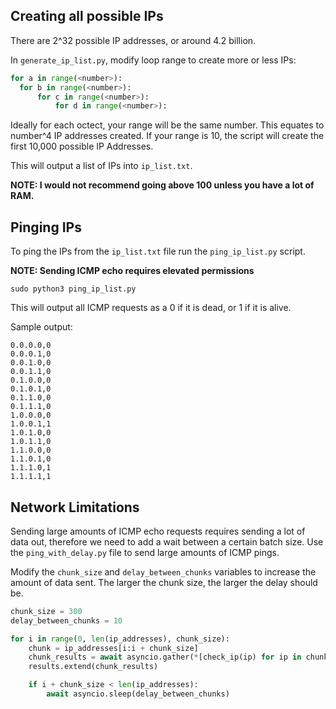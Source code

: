 ## Creating all possible IPs
There are 2^32 possible IP addresses, or around 4.2 billion.

In `generate_ip_list.py`, modify loop range to create more or less IPs:
```python
for a in range(<number>):
  for b in range(<number>):
      for c in range(<number>):
          for d in range(<number>):
```

Ideally for each octect, your range will be the same number. This equates to number^4 IP addresses created. If your range is 10, the script will create the first 10,000 possible IP Addresses.

This will output a list of IPs into `ip_list.txt`.

**NOTE: I would not recommend going above 100 unless you have a lot of RAM.**

## Pinging IPs
To ping the IPs from the `ip_list.txt` file run the `ping_ip_list.py` script.

**NOTE: Sending ICMP echo requires elevated permissions**
```shell
sudo python3 ping_ip_list.py
```

This will output all ICMP requests as a 0 if it is dead, or 1 if it is alive.

Sample output:
```
0.0.0.0,0
0.0.0.1,0
0.0.1.0,0
0.0.1.1,0
0.1.0.0,0
0.1.0.1,0
0.1.1.0,0
0.1.1.1,0
1.0.0.0,0
1.0.0.1,1
1.0.1.0,0
1.0.1.1,0
1.1.0.0,0
1.1.0.1,0
1.1.1.0,1
1.1.1.1,1
```

## Network Limitations
Sending large amounts of ICMP echo requests requires sending a lot of data out, therefore we need to add a wait between a certain batch size. Use the `ping_with_delay.py` file to send large amounts of ICMP pings.

Modify the `chunk_size` and `delay_between_chunks` variables to increase the amount of data sent. The larger the chunk size, the larger the delay should be.
```python
chunk_size = 300
delay_between_chunks = 10

for i in range(0, len(ip_addresses), chunk_size):
    chunk = ip_addresses[i:i + chunk_size]
    chunk_results = await asyncio.gather(*[check_ip(ip) for ip in chunk])
    results.extend(chunk_results)

    if i + chunk_size < len(ip_addresses):
        await asyncio.sleep(delay_between_chunks)
```
